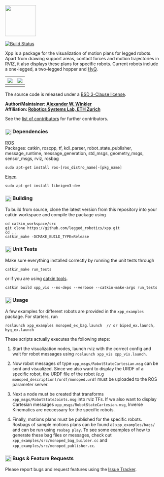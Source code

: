 ### <img src="https://i.imgur.com/erKszlO.png?1" height="100" />
[![Build Status](https://ci.leggedrobotics.com/buildStatus/icon?job=github_leggedrobotics/xpp/master)](https://ci.leggedrobotics.com/job/github_leggedrobotics/job/xpp/job/master/)

Xpp is a package for the visualization of motion plans for legged robots. Apart from drawing support areas, contact forces and motion trajectories in RVIZ, it also displays these plans for specific robots.  Current robots include a one-legged, a two-legged hopper and [HyQ].

| ![](https://i.imgur.com/NkL8Haw.gif) | ![](https://i.imgur.com/RrEc2Cd.gif) 
|:-------------------------:|:-------------------------:|
|||

The source code is released under a [BSD 3-Clause license](LICENSE).

**Author/Maintainer: [Alexander W. Winkler](https://awinkler.github.io/)**   
**Affiliation: [Robotics Systems Lab, ETH Zurich](http://www.rsl.ethz.ch/)**    

See the [list of contributors](AUTHORS.txt) for further contributors.




### <img align="center" height="20" src="https://i.imgur.com/fjS3xIe.png"/> Dependencies

[ROS]  
Packages: catkin, roscpp, tf, kdl_parser, robot_state_publisher, message_runtime, message_generation, std_msgs, geometry_msgs, sensor_msgs, rviz, rosbag
      
    sudo apt-get install ros-[ros_distro_name]-[pkg_name]
 
[Eigen]

    sudo apt-get install libeigen3-dev


### <img align="center" height="20" src="https://i.imgur.com/x1morBF.png"/> Building

To build from source, clone the latest version from this repository into your catkin workspace and compile the package using

    cd catkin_workspace/src
    git clone https://github.com/legged_robotics/xpp.git
    cd ..
    catkin_make -DCMAKE_BUILD_TYPE=Release


### <img align="center" height="20" src="https://i.imgur.com/026nVBV.png"/> Unit Tests

Make sure everything installed correctly by running the unit tests through

    catkin_make run_tests
    
or if you are using [catkin tools].

    catkin build xpp_vis --no-deps --verbose --catkin-make-args run_tests


### <img align="center" height="20" src="https://i.imgur.com/vAYeCzC.png"/> Usage

A few examples for different robots are provided in the `xpp_examples` package. For starters, run

    roslaunch xpp_examples monoped_ex_bag.launch  // or biped_ex.launch, hyq_ex.launch

These scripts actually executes the following steps:

1. Start the visualization nodes, launch rviz with the correct config and wait for robot messages using `roslaunch xpp_vis xpp_vis.launch`.
 
2. Now robot messages of type `xpp_msgs/RobotStateCartesian.msg` can be sent and visualized. Since we also want to display the URDF of a specific robot, the URDF file of the robot (e.g `monoped_description)/urdf/monoped.urdf` must be uploaded to the ROS parameter server.
  
3. Next a node must be created that transforms `xpp_msgs/RobotStateJoints.msg` into rviz TFs. If we also want to display Cartesian messages `xpp_msgs/RobotStateCartesian.msg`, Inverse Kinematics are neccessary for the specific robots.
 
4. Finally, motions plans must be published for the specific robots. Rosbags of sample motions plans can be found at `xpp_examples/bags/` and can be run using `rosbag play`. To see some examples of how to generate these
bag files or messages, check out `xpp_examples/src/monoped_bag_builder.cc` and `xpp_examples/src/monoped_publisher.cc`.


###  <img align="center" height="20" src="https://i.imgur.com/H4NwgMg.png"/> Bugs & Feature Requests

Please report bugs and request features using the [Issue Tracker](https://github.com/leggedrobotics/xpp/issues).

[HyQ]: https://www.iit.it/research/lines/dynamic-legged-systems
[ROS]: http://www.ros.org
[rviz]: http://wiki.ros.org/rviz
[catkin tools]: http://catkin-tools.readthedocs.org/
[Eigen]: http://eigen.tuxfamily.org
[Fa2png]: http://fa2png.io/r/font-awesome/link/
